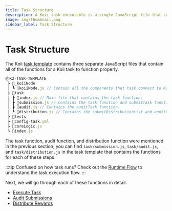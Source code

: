 ```yaml
---
title: Task Structure
description: A Koii task executable is a single JavaScript file that contains all of the functions for a Koii task to function properly.
image: img/thumbnail.png
sidebar_label: Task Structure
---
```


# Task Structure

The Koii [task template](https://github.com/koii-network/task-template) contains three separate JavaScript files that contain all of the functions for a Koii task to function properly.


```javascript
📦K2-TASK-TEMPLATE
 ┣ 📂_koiiNode
 ┃ ┗ 📜koiiNode.js // Contain all the components that task connect to K2.
 ┣ 📂task
 ┃ ┣ 📜index.js // Main file that contains the task function.
 ┃ ┣ 📜submission.js // Contains the task function and submitTask function.
 ┃ ┣ 📜audit.js // Contains the auditTask function.
 ┃ ┗ 📜distribution.js // Contains the submitDistributionList and auditDistribution function.
 ┣ 📂tests
 ┣ 📜config-task.yml
 ┣ 📜coreLogic.js
 ┗ 📜index.js

 ```

The task function, audit function, and distribution function were mentioned in the previous section; you can find `task/submission.js`, `task/audit.js`, and `task/distribution.js` in the task template that contains the functions for each of these steps.

:::tip
Confused on how task runs? Check out the [Runtime Flow](/concepts/what-are-tasks/what-are-tasks/runtime-flow) to understand the task execution flow.
:::

Next, we will go through each of these functions in detail.
- [Execute Task](/develop/write-a-koii-task/task-development-guide/task-structure/execute-task)
- [Audit Submissions](/develop/write-a-koii-task/task-development-guide/task-structure/audit-submissions)
- [Distribute Rewards](/develop/write-a-koii-task/task-development-guide/task-structure/distribute-rewards)